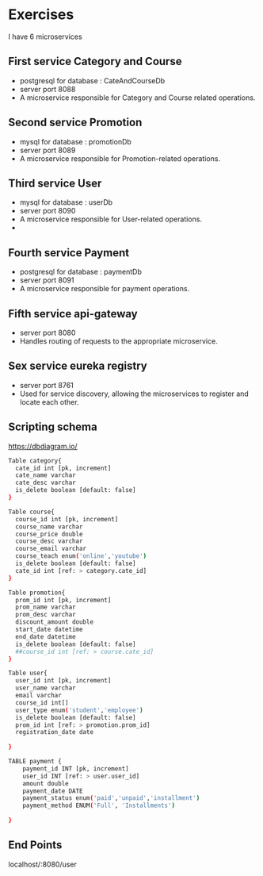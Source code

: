 
# Exercises

I have 6 microservices 

## First service Category and Course

- postgresql for database : CateAndCourseDb
- server port 8088
- A microservice responsible for Category and Course related operations.

## Second service Promotion

- mysql for database : promotionDb
- server port 8089
- A microservice responsible for Promotion-related operations.

## Third service User
- mysql for database : userDb
- server port 8090
- A microservice responsible for User-related operations.
- 
## Fourth service Payment
- postgresql for database : paymentDb
- server port 8091
- A microservice responsible for payment operations.

## Fifth service api-gateway
- server port 8080
- Handles routing of requests to the appropriate microservice.

## Sex service eureka registry
- server port 8761
- Used for service discovery, allowing the microservices to register and locate each other.

## Scripting schema
https://dbdiagram.io/
```bash
Table category{
  cate_id int [pk, increment]
  cate_name varchar
  cate_desc varchar
  is_delete boolean [default: false] 
}

Table course{
  course_id int [pk, increment]
  course_name varchar
  course_price double
  course_desc varchar
  course_email varchar
  course_teach enum('online','youtube')
  is_delete boolean [default: false]
  cate_id int [ref: > category.cate_id]
}

Table promotion{
  prom_id int [pk, increment]
  prom_name varchar
  prom_desc varchar
  discount_amount double
  start_date datetime
  end_date datetime
  is_delete boolean [default: false]
  ##course_id int [ref: > course.cate_id]
}

Table user{
  user_id int [pk, increment]
  user_name varchar
  email varchar
  course_id int[]
  user_type enum('student','employee')
  is_delete boolean [default: false]
  prom_id int [ref: > promotion.prom_id]
  registration_date date
  
}

TABLE payment {
    payment_id INT [pk, increment]
    user_id INT [ref: > user.user_id]
    amount double
    payment_date DATE
    payment_status enum('paid','unpaid','installment')
    payment_method ENUM('Full', 'Installments')
  
}

```
## End Points
localhost/:8080/user




